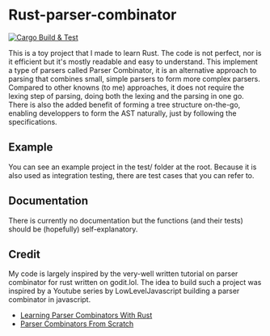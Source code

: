 # Rust-parser-combinator

[![Cargo Build & Test](https://github.com/Helyosis/rust-parser-combinator/actions/workflows/rust.yml/badge.svg)](https://github.com/Helyosis/rust-parser-combinator/actions/workflows/rust.yml)

This is a toy project that I made to learn Rust. The code is not perfect, nor is it efficient but it's mostly readable and easy to understand.
This implement a type of parsers called Parser Combinator, it is an alternative approach to parsing that combines small, simple parsers to form more complex parsers. Compared to other knowns (to me) approaches, it does not require the lexing step of parsing, doing both the lexing and the parsing in one go.
There is also the added benefit of forming a tree structure on-the-go, enabling developpers to form the AST naturally, just by following the specifications.

## Example
You can see an example project in the test/ folder at the root. Because it is also used as integration testing, there are test cases that you can refer to.

## Documentation
There is currently no documentation but the functions (and their tests) should be (hopefully) self-explanatory.

## Credit
My code is largely inspired by the very-well written tutorial on parser combinator for rust written on godit.lol.
The idea to build such a project was inspired by a Youtube series by LowLevelJavascript building a parser combinator in javascript.

- [Learning Parser Combinators With Rust](https://bodil.lol/parser-combinators/)
- [Parser Combinators From Scratch](https://www.youtube.com/playlist?list=PLP29wDx6QmW5yfO1LAgO8kU3aQEj8SIrU)